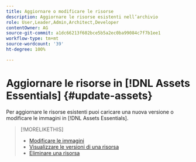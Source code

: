 ```yaml
---
title: Aggiornare o modificare le risorse
description: Aggiornare le risorse esistenti nell’archivio
role: User,Leader,Admin,Architect,Developer
contentOwner: AG
source-git-commit: a1dc66213f602bce5b5a2ec0ba99084c7f7b1ee1
workflow-type: tm+mt
source-wordcount: '39'
ht-degree: 100%

---
```



# Aggiornare le risorse in [!DNL Assets Essentials] {#update-assets}

Per aggiornare le risorse esistenti puoi caricare una nuova versione o modificare le immagini in [!DNL Assets Essentials].

<!-- TBD: Discard this article if not too much unique content for it.
Merge the update asset part in manage assets or upload assets.
Edit images article.
Link to versioning once an asset is updated.
-->

>[!MORELIKETHIS]
>
>* [Modificare le immagini](edit-images.md)
>* [Visualizzare le versioni di una risorsa](navigate-view.md#view-versions)
>* [Eliminare una risorsa](manage-organize.md#delete-assets)

